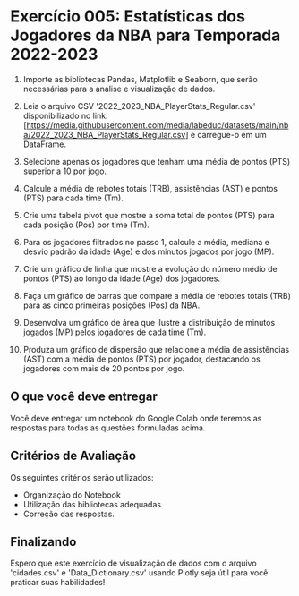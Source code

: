 # Exercício 005: Estatísticas dos Jogadores da NBA para Temporada 2022-2023

1. Importe as bibliotecas Pandas, Matplotlib e Seaborn, que serão necessárias para a análise e visualização de dados.

2. Leia o arquivo CSV '2022_2023_NBA_PlayerStats_Regular.csv' disponibilizado no link: [https://media.githubusercontent.com/media/labeduc/datasets/main/nba/2022_2023_NBA_PlayerStats_Regular.csv] e carregue-o em um DataFrame.

3. Selecione apenas os jogadores que tenham uma média de pontos (PTS) superior a 10 por jogo.

4. Calcule a média de rebotes totais (TRB), assistências (AST) e pontos (PTS) para cada time (Tm).

5. Crie uma tabela pivot que mostre a soma total de pontos (PTS) para cada posição (Pos) por time (Tm).

6. Para os jogadores filtrados no passo 1, calcule a média, mediana e desvio padrão da idade (Age) e dos minutos jogados por jogo (MP).

7. Crie um gráfico de linha que mostre a evolução do número médio de pontos (PTS) ao longo da idade (Age) dos jogadores.

8. Faça um gráfico de barras que compare a média de rebotes totais (TRB) para as cinco primeiras posições (Pos) da NBA.

9. Desenvolva um gráfico de área que ilustre a distribuição de minutos jogados (MP) pelos jogadores de cada time (Tm).

8. Produza um gráfico de dispersão que relacione a média de assistências (AST) com a média de pontos (PTS) por jogador, destacando os jogadores com mais de 20 pontos por jogo.

## O que você deve entregar

Você deve entregar um notebook do Google Colab onde teremos as respostas para todas as questões formuladas acima.

## Critérios de Avaliação

Os seguintes critérios serão utilizados:

- Organização do Notebook
- Utilização das bibliotecas adequadas
- Correção das respostas.


## Finalizando

Espero que este exercício de visualização de dados com o arquivo 'cidades.csv' e 'Data_Dictionary.csv' usando Plotly seja útil para você praticar suas habilidades!